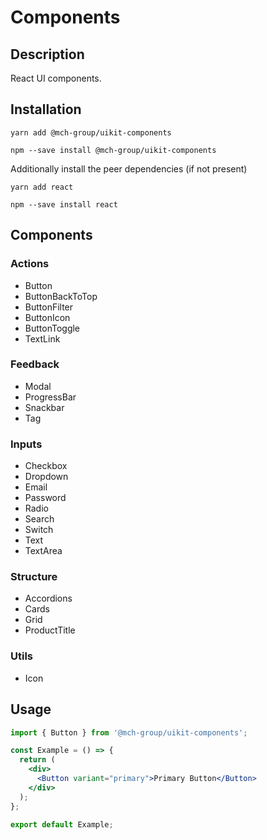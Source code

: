 # Components

## Description

React UI components.

## Installation

```
yarn add @mch-group/uikit-components
```

```
npm --save install @mch-group/uikit-components
```

Additionally install the peer dependencies (if not present)

```
yarn add react
```

```
npm --save install react
```

## Components
### Actions
  - Button
  - ButtonBackToTop
  - ButtonFilter
  - ButtonIcon
  - ButtonToggle
  - TextLink

### Feedback
  - Modal
  - ProgressBar
  - Snackbar
  - Tag

### Inputs
  - Checkbox
  - Dropdown
  - Email
  - Password
  - Radio
  - Search
  - Switch
  - Text
  - TextArea

### Structure
  - Accordions
  - Cards
  - Grid
  - ProductTitle
### Utils
  - Icon

## Usage

```jsx
import { Button } from '@mch-group/uikit-components';

const Example = () => {
  return (
    <div>
      <Button variant="primary">Primary Button</Button>
    </div>
  );
};

export default Example;
```